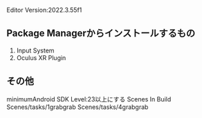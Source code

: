 Editor Version:2022.3.55f1
## Package Managerからインストールするもの
1. Input System
2. Oculus XR Plugin

## その他
minimumAndroid SDK Level:23以上にする
Scenes In Build
Scenes/tasks/1grabgrab
Scenes/tasks/4grabgrab
